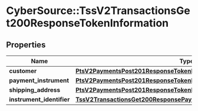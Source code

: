 # CyberSource::TssV2TransactionsGet200ResponseTokenInformation

## Properties
Name | Type | Description | Notes
------------ | ------------- | ------------- | -------------
**customer** | [**PtsV2PaymentsPost201ResponseTokenInformationCustomer**](PtsV2PaymentsPost201ResponseTokenInformationCustomer.md) |  | [optional] 
**payment_instrument** | [**PtsV2PaymentsPost201ResponseTokenInformationPaymentInstrument**](PtsV2PaymentsPost201ResponseTokenInformationPaymentInstrument.md) |  | [optional] 
**shipping_address** | [**PtsV2PaymentsPost201ResponseTokenInformationShippingAddress**](PtsV2PaymentsPost201ResponseTokenInformationShippingAddress.md) |  | [optional] 
**instrument_identifier** | [**TssV2TransactionsGet200ResponsePaymentInformationInstrumentIdentifier**](TssV2TransactionsGet200ResponsePaymentInformationInstrumentIdentifier.md) |  | [optional] 



